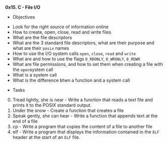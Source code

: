 **0x15. C - File I/O**

* Objectives

- Look for the right source of information online
- How to create, open, close, read and write files
- What are the file descriptors
- What are the 3 standard file descriptors, what are their purpose and what are their `posix` names
- How to use the I/O system calls `open`, `close`, `read` and `write`
- What are and how to use the flags `0_RDONLY`, `0_WRONLY`, `0_RDWR`
- What are file permissions, and how to set them when creating a file with the `open`system call
- What is a system call
- What is the difference btwn a function and a system call

* Tasks

0. Tread lightly, she is near - Write a function that reads a text file and prints it to the POSIX standard output.
1. Under the snow - Create a function that creates a file
2. Speak gently, she can hear - Write a function that appends text at the end of a file
3. cp - Write a program that copies the content of a file to another file
4. elf -  Write a program that displays the information contained in the `ELF` header at the start of an `ELF` file.
